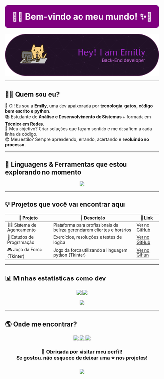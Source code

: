 <h1 align="center">
  <div align="center" style="background-color:#800080; color:white; padding:20px; border-radius:10px;">
  🚀✨ <b>Bem-vindo ao meu mundo!</b> ✨🚀
</div>
</h1>

<p align="center">
  <img src="./github-header-banner (2).png" width="900"/>
</p>

---
## 👩‍💻 Quem sou eu?

💜 Oi! Eu sou a **Emilly**, uma dev apaixonada por **tecnologia, gatos, código bem escrito e python**.  
📚 Estudante de **Análise e Desenvolvimento de Sistemas** + formada em **Técnico em Redes**.  
🎯 Meu objetivo? Criar soluções que façam sentido e me desafiem a cada linha de código.  
😎 Meu estilo? Sempre aprendendo, errando, acertando e **evoluindo no processo**.  

---


## 🔮 Linguagens & Ferramentas que estou explorando no momento

<p align="center">
  <img src="https://skillicons.dev/icons?i=python,java,javascript,html,css,mysql,git,linux&theme=dark" />
</p>


---

## 💡 Projetos que você vai encontrar aqui

| 🚀 Projeto | 📖 Descrição | 🔗 Link |
|------------|-------------|---------|
| 💇‍♀️ Sistema de Agendamento | Plataforma para profissionais da beleza gerenciarem clientes e horários | [Ver no GitHub](https://github.com/Emillyjpg) |
| 📘 Estudos de Programação | Exercícios, resoluções e testes de lógica | [Ver no GitHub](https://github.com/Emillyjpg) |
| 🎮 Jogo da Forca (Tkinter)| Jogo da forca utilizando a linguagem python (Tkinter) |[Ver no GiHun](https://github.com/Emillyjpg/JogoDaForca)|
---



## 📊 Minhas estatísticas como dev

<p align="center">
  <img height="180em" src="https://github-readme-stats.vercel.app/api?username=Emillyjpg&show_icons=true&theme=tokyonight&title_color=ba55d3&icon_color=dda0dd&text_color=ffffff&bg_color=0d1117" />
  <img height="180em" src="https://github-readme-stats.vercel.app/api/top-langs/?username=Emillyjpg&layout=compact&langs_count=7&theme=tokyonight&title_color=ba55d3&text_color=ffffff&bg_color=0d1117" />
</p>

<p align="center">
  <img src="https://github-readme-streak-stats.herokuapp.com?user=Emillyjpg&theme=tokyonight&date_format=j%20M%5B%20Y%5D&ring=ba55d3&fire=dda0dd&currStreakLabel=ffffff" />
</p>



---



## 🌎 Onde me encontrar?

<p align="center">
  <a href="https://www.linkedin.com/in/emillysousa" target="_blank">
    <img src="https://img.shields.io/badge/LinkedIn-9932CC?style=for-the-badge&logo=linkedin&logoColor=white"/>
  </a>
  <a href="mailto:emillysousacastro76@gmail.com">
    <img src="https://img.shields.io/badge/Gmail-800080?style=for-the-badge&logo=gmail&logoColor=white"/>
  </a>
  <a href="https://github.com/Emillyjpg" target="_blank">
    <img src="https://img.shields.io/badge/GitHub-BA55D3?style=for-the-badge&logo=github&logoColor=white"/>
  </a>
</p>


<h3 align="center">
  🎉 Obrigada por visitar meu perfil!  
  <br>
  Se gostou, não esquece de deixar uma ⭐ nos projetos!  
  <br><br>
  <img src="https://media.giphy.com/media/l0HlTy9x8FZo0XO1i/giphy.gif" width="200">
</h3>
